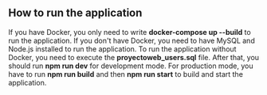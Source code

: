 ## **How to run the application**     
If you have Docker, you only need to write **docker-compose up --build** to run the application.
If you don't have Docker, you need to have MySQL and Node.js installed to run the application. To run the application without Docker, you need to execute the **proyectoweb_users.sql** file. After that, you should run **npm run dev** for development mode. For production mode, you have to run **npm run build** and then **npm run start** to build and start the application.
